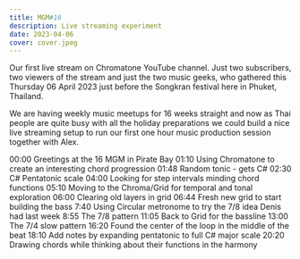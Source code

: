 ```yaml
---
title: MGM#16
description: Live streaming experiment
date: 2023-04-06
cover: cover.jpeg
---
```


<youtube-embed video="5zTBiza7fe4"></youtube-embed>

Our first live stream on Chromatone YouTube channel. Just two subscribers, two viewers of the stream and just the two music geeks, who gathered this Thursday 06 April 2023 just before the Songkran festival here in Phuket, Thailand.

We are having weekly music meetups for 16 weeks straight and now as Thai people are quite busy with all the holiday preparations we could build a nice live streaming setup to run our first one hour music production session together with Alex.

<youtube-embed video="2LKOp3w-ki8"></youtube-embed>

00:00 Greetings at the 16 MGM in Pirate Bay
01:10 Using Chromatone to create an interesting chord progression
01:48 Random tonic - gets C#
02:30 C# Pentatonic scale
04:00 Looking for step intervals minding chord functions
05:10 Moving to the Chroma/Grid for temporal and tonal exploration
06:00 Clearing old layers in grid
06:44 Fresh new grid to start building the bass
7:40 Using Circular metronome to try the 7/8 idea Denis had last week
8:55 The 7/8 pattern
11:05 Back to Grid for the bassline
13:00 The 7/4 slow pattern
16:20 Found the center of the loop in the middle of the beat
18:10 Add notes by expanding pentatonic to full C# major scale
20:20 Drawing chords while thinking about their functions in the harmony 